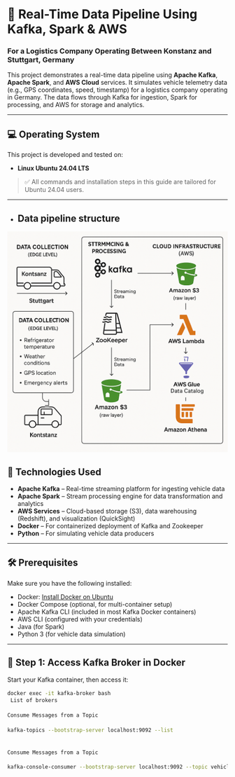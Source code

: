 # 🚚 Real-Time Data Pipeline Using Kafka, Spark & AWS  
### For a Logistics Company Operating Between Konstanz and Stuttgart, Germany

This project demonstrates a real-time data pipeline using **Apache Kafka**, **Apache Spark**, and **AWS Cloud** services. It simulates vehicle telemetry data (e.g., GPS coordinates, speed, timestamp) for a logistics company operating in Germany. The data flows through Kafka for ingestion, Spark for processing, and AWS for storage and analytics.

---

## 💻 Operating System

This project is developed and tested on:

- **Linux Ubuntu 24.04 LTS**

> ✅ All commands and installation steps in this guide are tailored for Ubuntu 24.04 users.

---
- ## Data pipeline structure

![alt text](data_pipeline.png)

## 🔧 Technologies Used

- **Apache Kafka** – Real-time streaming platform for ingesting vehicle data  
- **Apache Spark** – Stream processing engine for data transformation and analytics  
- **AWS Services** – Cloud-based storage (S3), data warehousing (Redshift), and visualization (QuickSight)  
- **Docker** – For containerized deployment of Kafka and Zookeeper  
- **Python** – For simulating vehicle data producers  

---


## 🛠️ Prerequisites

Make sure you have the following installed:

- Docker: [Install Docker on Ubuntu](https://docs.docker.com/engine/install/ubuntu/)
- Docker Compose (optional, for multi-container setup)
- Apache Kafka CLI (included in most Kafka Docker containers)
- AWS CLI (configured with your credentials)
- Java (for Spark)
- Python 3 (for vehicle data simulation)

---

## 🐳 Step 1: Access Kafka Broker in Docker

Start your Kafka container, then access it:

```bash
docker exec -it kafka-broker bash
 List of brokers

Consume Messages from a Topic

kafka-topics --bootstrap-server localhost:9092 --list


Consume Messages from a Topic

kafka-console-consumer --bootstrap-server localhost:9092 --topic vehicle_data --from-beginning
